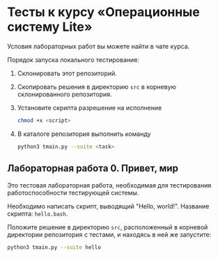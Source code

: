 # Тесты к курсу «Операционные систему Lite»

Условия лабораторных работ вы можете найти в чате курса.

Порядок запуска локального тестирования:

1. Склонировать этот репозиторий.
2. Скопировать решения в директорию `src` в корневую склонированного репозитория.
3. Установите скрипта разрешение на исполнение

    ```bash
    chmod +x <script>
    ```

4. В каталоге репозитория выполнить команду

    ```bash
    python3 tmain.py --suite <task>
    ```

## Лабораторная работа 0. Привет, мир

Это тестовая лабораторная работа, необходимая для тестирования работоспособности тестирующей системы.

Необходимо написать скрипт, выводящий "Hello, world!". Название скрипта: `hello.bash`.

Положите решение в директорию `src`, расположенный в корневой директории репозитория с тестами, и находясь в ней же запустите:

```bash
python3 tmain.py --suite hello
```
